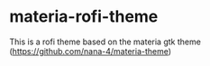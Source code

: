 # materia-rofi-theme
This is a rofi theme based on the materia gtk theme (https://github.com/nana-4/materia-theme)
